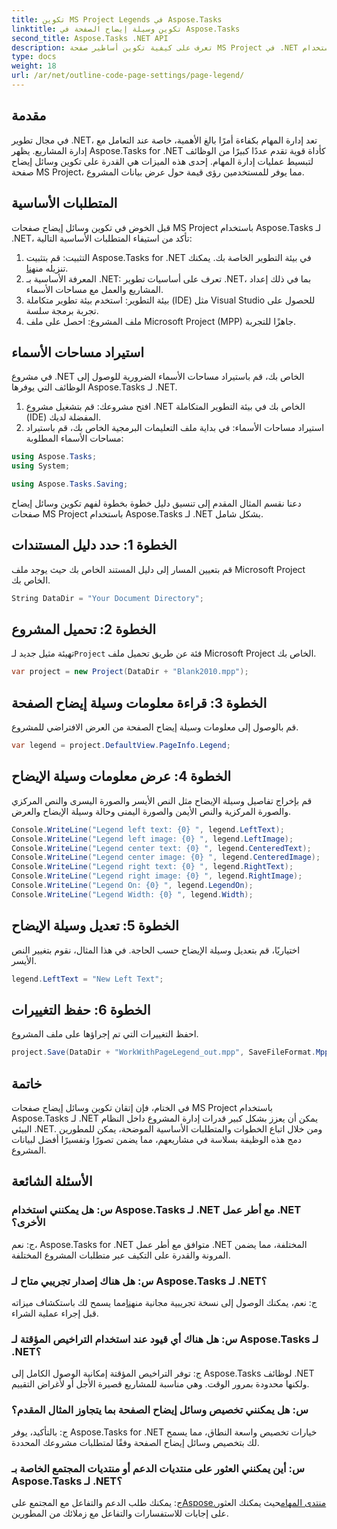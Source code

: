 ```yaml
---
title: تكوين MS Project Legends في Aspose.Tasks
linktitle: تكوين وسيلة إيضاح الصفحة في Aspose.Tasks
second_title: Aspose.Tasks .NET API
description: تعرف على كيفية تكوين أساطير صفحة MS Project في .NET باستخدام Aspose.Tasks لإدارة المشروعات بكفاءة. دليل خطوة بخطوة المقدمة.
type: docs
weight: 18
url: /ar/net/outline-code-page-settings/page-legend/
---
```

## مقدمة
في مجال تطوير .NET، تعد إدارة المهام بكفاءة أمرًا بالغ الأهمية، خاصة عند التعامل مع إدارة المشاريع. يظهر Aspose.Tasks for .NET كأداة قوية تقدم عددًا كبيرًا من الوظائف لتبسيط عمليات إدارة المهام. إحدى هذه الميزات هي القدرة على تكوين وسائل إيضاح صفحة MS Project، مما يوفر للمستخدمين رؤى قيمة حول عرض بيانات المشروع.
## المتطلبات الأساسية
قبل الخوض في تكوين وسائل إيضاح صفحات MS Project باستخدام Aspose.Tasks لـ .NET، تأكد من استيفاء المتطلبات الأساسية التالية:
1. التثبيت: قم بتثبيت Aspose.Tasks for .NET في بيئة التطوير الخاصة بك. يمكنك تنزيله من[هنا](https://releases.aspose.com/tasks/net/).
2. المعرفة الأساسية بـ .NET: تعرف على أساسيات تطوير .NET، بما في ذلك إعداد المشاريع والعمل مع مساحات الأسماء.
3. بيئة التطوير: استخدم بيئة تطوير متكاملة (IDE) مثل Visual Studio للحصول على تجربة برمجة سلسة.
4. ملف المشروع: احصل على ملف Microsoft Project (MPP) جاهزًا للتجربة.

## استيراد مساحات الأسماء
في مشروع .NET الخاص بك، قم باستيراد مساحات الأسماء الضرورية للوصول إلى الوظائف التي يوفرها Aspose.Tasks لـ .NET.
1. افتح مشروعك: قم بتشغيل مشروع .NET الخاص بك في بيئة التطوير المتكاملة (IDE) المفضلة لديك.
2. استيراد مساحات الأسماء: في بداية ملف التعليمات البرمجية الخاص بك، قم باستيراد مساحات الأسماء المطلوبة:
```csharp
using Aspose.Tasks;
using System;

using Aspose.Tasks.Saving;
```
دعنا نقسم المثال المقدم إلى تنسيق دليل خطوة بخطوة لفهم تكوين وسائل إيضاح صفحات MS Project باستخدام Aspose.Tasks لـ .NET بشكل شامل.

## الخطوة 1: حدد دليل المستندات
قم بتعيين المسار إلى دليل المستند الخاص بك حيث يوجد ملف Microsoft Project الخاص بك.

```csharp
String DataDir = "Your Document Directory";
```
## الخطوة 2: تحميل المشروع
 تهيئة مثيل جديد لـ`Project` فئة عن طريق تحميل ملف Microsoft Project الخاص بك.

```csharp
var project = new Project(DataDir + "Blank2010.mpp");
```
## الخطوة 3: قراءة معلومات وسيلة إيضاح الصفحة
قم بالوصول إلى معلومات وسيلة إيضاح الصفحة من العرض الافتراضي للمشروع.

```csharp
var legend = project.DefaultView.PageInfo.Legend;
```
## الخطوة 4: عرض معلومات وسيلة الإيضاح
قم بإخراج تفاصيل وسيلة الإيضاح مثل النص الأيسر والصورة اليسرى والنص المركزي والصورة المركزية والنص الأيمن والصورة اليمنى وحالة وسيلة الإيضاح والعرض.

```csharp
Console.WriteLine("Legend left text: {0} ", legend.LeftText);
Console.WriteLine("Legend left image: {0} ", legend.LeftImage);
Console.WriteLine("Legend center text: {0} ", legend.CenteredText);
Console.WriteLine("Legend center image: {0} ", legend.CenteredImage);
Console.WriteLine("Legend right text: {0} ", legend.RightText);
Console.WriteLine("Legend right image: {0} ", legend.RightImage);
Console.WriteLine("Legend On: {0} ", legend.LegendOn);
Console.WriteLine("Legend Width: {0} ", legend.Width);
```
## الخطوة 5: تعديل وسيلة الإيضاح
اختياريًا، قم بتعديل وسيلة الإيضاح حسب الحاجة. في هذا المثال، نقوم بتغيير النص الأيسر.

```csharp
legend.LeftText = "New Left Text";
```
## الخطوة 6: حفظ التغييرات
احفظ التغييرات التي تم إجراؤها على ملف المشروع.

```csharp
project.Save(DataDir + "WorkWithPageLegend_out.mpp", SaveFileFormat.Mpp);
```

## خاتمة
في الختام، فإن إتقان تكوين وسائل إيضاح صفحات MS Project باستخدام Aspose.Tasks لـ .NET يمكن أن يعزز بشكل كبير قدرات إدارة المشروع داخل النظام البيئي .NET. ومن خلال اتباع الخطوات والمتطلبات الأساسية الموضحة، يمكن للمطورين دمج هذه الوظيفة بسلاسة في مشاريعهم، مما يضمن تصورًا وتفسيرًا أفضل لبيانات المشروع.
## الأسئلة الشائعة
### س: هل يمكنني استخدام Aspose.Tasks لـ .NET مع أطر عمل .NET الأخرى؟
ج: نعم، Aspose.Tasks for .NET متوافق مع أطر عمل .NET المختلفة، مما يضمن المرونة والقدرة على التكيف عبر متطلبات المشروع المختلفة.
### س: هل هناك إصدار تجريبي متاح لـ Aspose.Tasks لـ .NET؟
 ج: نعم، يمكنك الوصول إلى نسخة تجريبية مجانية من[هنا](https://releases.aspose.com/)مما يسمح لك باستكشاف ميزاته قبل إجراء عملية الشراء.
### س: هل هناك أي قيود عند استخدام التراخيص المؤقتة لـ Aspose.Tasks لـ .NET؟
ج: توفر التراخيص المؤقتة إمكانية الوصول الكامل إلى Aspose.Tasks لوظائف .NET ولكنها محدودة بمرور الوقت. وهي مناسبة للمشاريع قصيرة الأجل أو لأغراض التقييم.
### س: هل يمكنني تخصيص وسائل إيضاح الصفحة بما يتجاوز المثال المقدم؟
ج: بالتأكيد، يوفر Aspose.Tasks for .NET خيارات تخصيص واسعة النطاق، مما يسمح لك بتخصيص وسائل إيضاح الصفحة وفقًا لمتطلبات مشروعك المحددة.
### س: أين يمكنني العثور على منتديات الدعم أو منتديات المجتمع الخاصة بـ Aspose.Tasks لـ .NET؟
 ج: يمكنك طلب الدعم والتفاعل مع المجتمع على[Aspose.منتدى المهام](https://forum.aspose.com/c/tasks/15)حيث يمكنك العثور على إجابات للاستفسارات والتفاعل مع زملائك من المطورين.